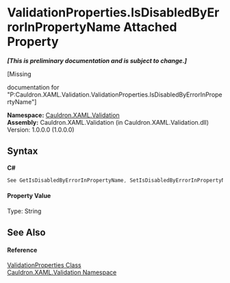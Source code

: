 # ValidationProperties.IsDisabledByErrorInPropertyName Attached Property
 _**\[This is preliminary documentation and is subject to change.\]**_

\[Missing <summary> documentation for "P:Cauldron.XAML.Validation.ValidationProperties.IsDisabledByErrorInPropertyName"\]

**Namespace:**&nbsp;<a href="N_Cauldron_XAML_Validation">Cauldron.XAML.Validation</a><br />**Assembly:**&nbsp;Cauldron.XAML.Validation (in Cauldron.XAML.Validation.dll) Version: 1.0.0.0 (1.0.0.0)

## Syntax

**C#**<br />
``` C#
See GetIsDisabledByErrorInPropertyName, SetIsDisabledByErrorInPropertyName
```


#### Property Value
Type: String

## See Also


#### Reference
<a href="T_Cauldron_XAML_Validation_ValidationProperties">ValidationProperties Class</a><br /><a href="N_Cauldron_XAML_Validation">Cauldron.XAML.Validation Namespace</a><br />